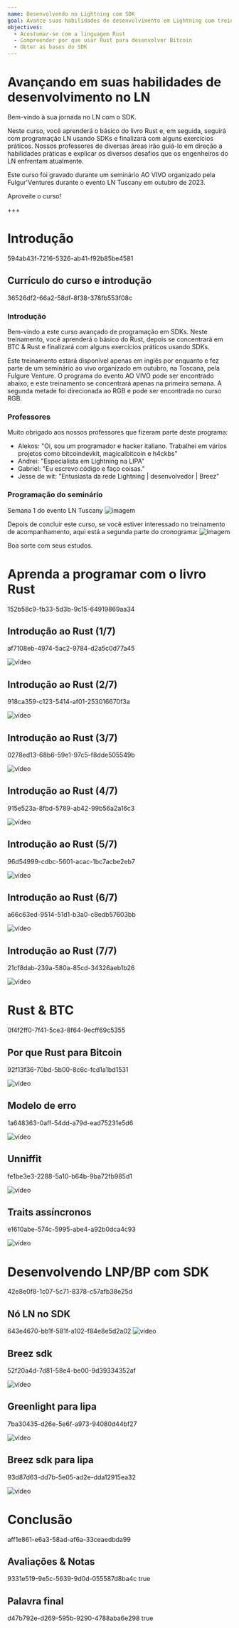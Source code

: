 ```yaml
---
name: Desenvolvendo no Lightning com SDK
goal: Avance suas habilidades de desenvolvimento em Lightning com treinamento intermediário em Rust e SDK.
objectives:
  - Acostumar-se com a linguagem Rust
  - Compreender por que usar Rust para desenvolver Bitcoin
  - Obter as bases do SDK
---
```


# Avançando em suas habilidades de desenvolvimento no LN

Bem-vindo à sua jornada no LN com o SDK.

Neste curso, você aprenderá o básico do livro Rust e, em seguida, seguirá com programação LN usando SDKs e finalizará com alguns exercícios práticos. Nossos professores de diversas áreas irão guiá-lo em direção a habilidades práticas e explicar os diversos desafios que os engenheiros do LN enfrentam atualmente.

Este curso foi gravado durante um seminário AO VIVO organizado pela Fulgur'Ventures durante o evento LN Tuscany em outubro de 2023.

Aproveite o curso!

+++

# Introdução
<partId>594ab43f-7216-5326-ab41-f92b85be4581</partId>

## Currículo do curso e introdução
<chapterId>36526df2-66a2-58df-8f38-378fb553f08c</chapterId>

### Introdução

Bem-vindo a este curso avançado de programação em SDKs. Neste treinamento, você aprenderá o básico do Rust, depois se concentrará em BTC & Rust e finalizará com alguns exercícios práticos usando SDKs.

Este treinamento estará disponível apenas em inglês por enquanto e fez parte de um seminário ao vivo organizado em outubro, na Toscana, pela Fulgure Venture. O programa do evento AO VIVO pode ser encontrado abaixo, e este treinamento se concentrará apenas na primeira semana. A segunda metade foi direcionada ao RGB e pode ser encontrada no curso RGB.

### Professores

Muito obrigado aos nossos professores que fizeram parte deste programa:

- Alekos: "Oi, sou um programador e hacker italiano. Trabalhei em vários projetos como bitcoindevkit, magicalbitcoin e h4ckbs"
- Andrei: "Especialista em Lightning na LIPA"
- Gabriel: "Eu escrevo código e faço coisas."
- Jesse de wit: "Entusiasta da rede Lightning | desenvolvedor | Breez"

### Programação do seminário

Semana 1 do evento LN Tuscany
![imagem](assets/1.webp)

Depois de concluir este curso, se você estiver interessado no treinamento de acompanhamento, aqui está a segunda parte do cronograma:
![imagem](assets/2.webp)

Boa sorte com seus estudos.

# Aprenda a programar com o livro Rust
<partId>152b58c9-fb33-5d3b-9c15-64919869aa34</partId>

## Introdução ao Rust (1/7)
<chapterId>af7108eb-4974-5ac2-9784-d2a5c0d77a45</chapterId>

![vídeo](https://www.youtube.com/watch?v=aZYhDXE_Gas)

## Introdução ao Rust (2/7)
<chapterId>918ca359-c123-5414-af01-253016670f3a</chapterId>

![vídeo](https://youtu.be/Xm8eCv4LQPc)

## Introdução ao Rust (3/7)
<chapterId>0278ed13-68b6-59e1-97c5-f8dde505549b</chapterId>

![vídeo](https://youtu.be/R8NeHvHT0uc)

## Introdução ao Rust (4/7)
<chapterId>915e523a-8fbd-5789-ab42-99b56a2a16c3</chapterId>

![vídeo](https://youtu.be/et8pKvYiO4c)

## Introdução ao Rust (5/7)
<chapterId>96d54999-cdbc-5601-acac-1bc7acbe2eb7</chapterId>

![vídeo](https://youtu.be/PxQkVmxOc40)

## Introdução ao Rust (6/7)
<chapterId>a66c63ed-9514-51d1-b3a0-c8edb57603bb</chapterId>

![vídeo](https://youtu.be/3C6hl9BW-Ho)

## Introdução ao Rust (7/7)
<chapterId>21cf8dab-239a-580a-85cd-34326aeb1b26</chapterId>

![vídeo](https://youtu.be/SBDcb_AauHM)

# Rust & BTC
<partId>0f4f2ff0-7f41-5ce3-8f64-9ecff69c5355</partId>

## Por que Rust para Bitcoin
<chapterId>92f13f36-70bd-5b00-8c6c-fcd1a1bd1531</chapterId>

![vídeo](https://youtu.be/veLj2w6ulpc)

## Modelo de erro
<chapterId>1a648363-0aff-54dd-a79d-ead75231e5d6</chapterId>

![vídeo](https://youtu.be/X3VKhLtKTRU)

## Unniffit
<chapterId>fe1be3e3-2288-5a10-b64b-9ba72fb985d1</chapterId>

![vídeo](https://youtu.be/zro9GQpJrH0)

## Traits assíncronos
<chapterId>e1610abe-574c-5995-abe4-a92b0dca4c93</chapterId>

![vídeo](https://youtu.be/cz66eTfk0lw)

# Desenvolvendo LNP/BP com SDK
<partId>42e8e0f8-1c07-5c71-8378-c57afb38e25d</partId>

## Nó LN no SDK
<chapterId>643e4670-bb1f-581f-a102-f84e8e5d2a02</chapterId>
![vídeo](https://youtu.be/aEzpxuhLdeo)
## Breez sdk
<chapterId>52f20a4d-7d81-58e4-be00-9d39334352af</chapterId>

![vídeo](https://youtu.be/M3ad9BE6ovo)

## Greenlight para lipa
<chapterId>7ba30435-d26e-5e6f-a973-94080d44bf27</chapterId>

![vídeo](https://youtu.be/gKiIPF4apeE)

## Breez sdk para lipa
<chapterId>93d87d63-dd7b-5e05-ad2e-dda12915ea32</chapterId>

![vídeo](https://youtu.be/6VaIVvBKjLY)

# Conclusão
<partId>aff1e861-e6a3-58ad-af6a-33ceaedbda99</partId>



## Avaliações & Notas
<chapterId>9331e519-9e5c-5639-9d0d-055587d8ba4c</chapterId>
<isCourseReview>true</isCourseReview>

## Palavra final
<chapterId>d47b792e-d269-595b-9290-4788aba6e298</chapterId>
<isCourseConclusion>true</isCourseConclusion>
